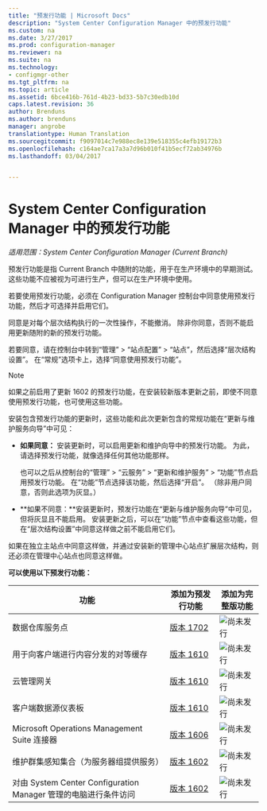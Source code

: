 ```yaml
---
title: "预发行功能 | Microsoft Docs"
description: "System Center Configuration Manager 中的预发行功能"
ms.custom: na
ms.date: 3/27/2017
ms.prod: configuration-manager
ms.reviewer: na
ms.suite: na
ms.technology:
- configmgr-other
ms.tgt_pltfrm: na
ms.topic: article
ms.assetid: 6bce416b-761d-4b23-bd33-5b7c30edb10d
caps.latest.revision: 36
author: Brenduns
ms.author: brenduns
manager: angrobe
translationtype: Human Translation
ms.sourcegitcommit: f9097014c7e988ec8e139e518355c4efb19172b3
ms.openlocfilehash: c164ae7ca17a3a7d96b010f41b5ecf72ab34976b
ms.lasthandoff: 03/04/2017


---
```

# <a name="pre-release-feaures-in-system-center-configuration-manager"></a>System Center Configuration Manager 中的预发行功能
*适用范围：System Center Configuration Manager (Current Branch)*

 预发行功能是指 Current Branch 中随附的功能，用于在生产环境中的早期测试。 这些功能不应被视为可进行生产，但可以在生产环境中使用。

 若要使用预发行功能，必须在 Configuration Manager 控制台中同意使用预发行功能，然后才可选择并启用它们。  

同意是对每个层次结构执行的一次性操作，不能撤消。 除非你同意，否则不能启用更新随附的新的预发行功能。

若要同意，请在控制台中转到“管理” > “站点配置” > “站点”，然后选择“层次结构设置”。 在“常规”选项卡上，选择“同意使用预发行功能”。

 > [!NOTE]
 > 如果之前启用了更新 1602 的预发行功能，在安装较新版本更新之前，即使不同意使用预发行功能，也可使用这些功能。

安装包含预发行功能的更新时，这些功能和此次更新包含的常规功能在“更新与维护服务向导”中可见：
  - **如果同意：** 安装更新时，可以启用更新和维护向导中的预发行功能。 为此，请选择预发行功能，就像选择任何其他功能那样。     

    也可以之后从控制台的“管理” > “云服务” > “更新和维护服务” > “功能”节点启用预发行功能。 在“功能”节点选择该功能，然后选择“开启”。 （除非用户同意，否则此选项为灰显。）  
  -   **如果不同意：**安装更新时，预发行功能在“更新与维护服务向导”中可见，但将灰显且不能启用。 安装更新之后，可以在“功能”节点中查看这些功能，但在“层次结构设置”中同意这样做之前不能启用它们。

如果在独立主站点中同意这样做，并通过安装新的管理中心站点扩展层次结构，则还必须在管理中心站点也同意这样做。

**可以使用以下预发行功能：**

 |功能          |添加为预发行功能 | 添加为完整版功能|  
|------------------|---------------------|---------------------|
| 数据仓库服务点  |  [版本 1702](/sccm/core/servers/manage/data-warehouse) |![尚未发行](media/83c5d168-8faf-4e8e-920b-528e3c43ffd4.gif)|
| 用于向客户端进行内容分发的对等缓存 |  [版本 1610](/sccm/core/plan-design/hierarchy/client-peer-cache) |![尚未发行](media/83c5d168-8faf-4e8e-920b-528e3c43ffd4.gif)|
| 云管理网关 |  [版本 1610](/sccm/core/clients/manage/plan-cloud-management-gateway) |![尚未发行](media/83c5d168-8faf-4e8e-920b-528e3c43ffd4.gif)|
| 客户端数据源仪表板 |  [版本 1610](/sccm/core/servers/deploy/configure/monitor-content-you-have-distributed#client-data-sources-dashboard) |![尚未发行](media/83c5d168-8faf-4e8e-920b-528e3c43ffd4.gif)|
| Microsoft Operations Management Suite 连接器  | [版本 1606](../../../core/clients/manage/sync-data-microsoft-operations-management-suite.md) |![尚未发行](media/83c5d168-8faf-4e8e-920b-528e3c43ffd4.gif)|
| 维护群集感知集合（为服务器组提供服务）| [版本 1602](../../../core/get-started/capabilities-in-technical-preview-1605.md#BKMK_ServerGroups)|![尚未发行](media/83c5d168-8faf-4e8e-920b-528e3c43ffd4.gif)|
|对由 System Center Configuration Manager 管理的电脑进行条件访问 | [版本 1602](../../../protect/deploy-use/manage-access-to-o365-services-for-pcs-managed-by-sccm.md)     |![尚未发行](media/83c5d168-8faf-4e8e-920b-528e3c43ffd4.gif)                        |

